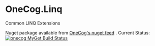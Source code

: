 OneCog.Linq
===========

Common LINQ Extensions

Nuget package available from [OneCog's nuget feed](https://www.myget.org/F/onecog/) . Current Status: [![onecog MyGet Build Status](https://www.myget.org/BuildSource/Badge/onecog?identifier=edd43333-a6f4-4129-90c4-118255566687)](https://www.myget.org/)
